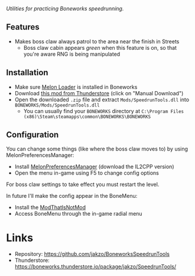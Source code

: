 _Utilities for practicing Boneworks speedrunning._

## Features

- Makes boss claw always patrol to the area near the finish in Streets
  - Boss claw cabin appears _green_ when this feature is on, so that you're aware RNG is being manipulated

## Installation

- Make sure [Melon Loader](https://melonwiki.xyz/#/?id=what-is-melonloader) is installed in Boneworks
- Download [this mod from Thunderstore](https://boneworks.thunderstore.io/package/jakzo/SpeedrunTools/) (click on "Manual Download")
- Open the downloaded `.zip` file and extract `Mods/SpeedrunTools.dll` into `BONEWORKS/Mods/SpeedrunTools.dll`
  - You can usually find your `BONEWORKS` directory at `C:\Program Files (x86)\Steam\steamapps\common\BONEWORKS\BONEWORKS`

## Configuration

You can change some things (like where the boss claw moves to) by using MelonPreferencesManager:

- Install [MelonPreferencesManager](https://github.com/sinai-dev/MelonPreferencesManager) (download the IL2CPP version)
- Open the menu in-game using F5 to change config options

For boss claw settings to take effect you must restart the level.

In future I'll make the config appear in the BoneMenu:

- Install the [ModThatIsNotMod](https://boneworks.thunderstore.io/package/gnonme/ModThatIsNotMod/)
- Access BoneMenu through the in-game radial menu

# Links

- Repository: https://github.com/jakzo/BoneworksSpeedrunTools
- Thunderstore: https://boneworks.thunderstore.io/package/jakzo/SpeedrunTools/
